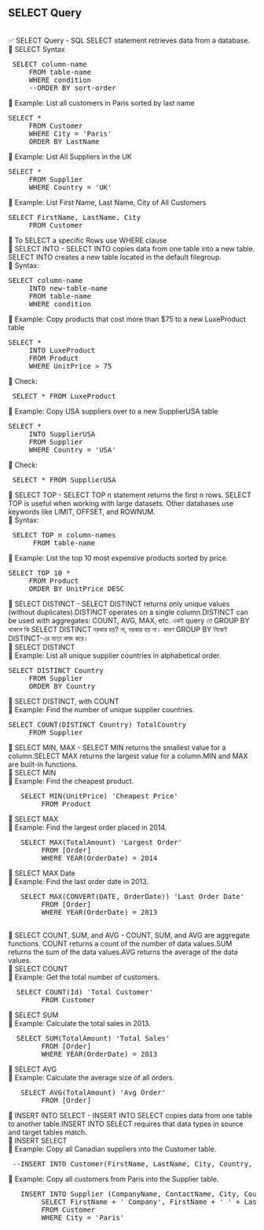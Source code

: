 ## SELECT Query 
<br>
✅ SELECT Query - SQL SELECT statement retrieves data from a database. <br> 
🔹 SELECT Syntax 
<pre> SELECT column-name 
	 FROM table-name 
	 WHERE condition 
	 --ORDER BY sort-order </pre>   
🔹 Example: List all customers in Paris sorted by last name 
<pre>SELECT * 
	 FROM Customer
	 WHERE City = 'Paris'
	 ORDER BY LastName </pre>
🔹 Example: List All Suppliers in the UK
<pre>SELECT * 
	 FROM Supplier
	 WHERE Country = 'UK' </pre>
🔹 Example: List First Name, Last Name, City of All Customers 
<pre>SELECT FirstName, LastName, City
	 FROM Customer </pre> 
🔷 To SELECT a specific Rows use WHERE clause <br>
🔷 SELECT INTO - SELECT INTO copies data from one table into a new table. SELECT INTO creates a new table located in the default filegroup.  <br> 
🔹 Syntax: 
<pre>SELECT column-name 
	 INTO new-table-name 
	 FROM table-name 
	 WHERE condition </pre>
🔹 Example: Copy products that cost more than $75 to a new LuxeProduct table 
<pre>SELECT * 
	 INTO LuxeProduct 
	 FROM Product
	 WHERE UnitPrice > 75 </pre>
🔹 Check:
<pre> SELECT * FROM LuxeProduct </pre>
🔹 Example: Copy USA suppliers over to a new SupplierUSA table
<pre>SELECT * 
	 INTO SupplierUSA 
	 FROM Supplier
	 WHERE Country = 'USA' </pre>	
🔹 Check: 
<pre> SELECT * FROM SupplierUSA </pre>
🔷 SELECT TOP - SELECT TOP n statement returns the first n rows. SELECT TOP is useful when working with large datasets. Other databases use keywords like LIMIT, OFFSET, and ROWNUM.  <br> 
🔹 Syntax: 
<pre> SELECT TOP n column-names 
	  FROM table-name  </pre> 
🔹 Example: List the top 10 most expensive products sorted by price.
<pre>SELECT TOP 10 * 
	 FROM Product
	 ORDER BY UnitPrice DESC  </pre>	
🔷 SELECT DISTINCT - SELECT DISTINCT returns only unique values (without duplicates).DISTINCT operates on a single column.DISTINCT can be used with aggregates: COUNT, AVG, MAX, etc. একই query তে GROUP BY থাকলে কি SELECT DISTINCT দরকার হয়? না, দরকার হয় না। কারণ GROUP BY নিজেই DISTINCT-এর মতো কাজ করে।  <br> 
🔹 SELECT DISTINCT <br> 
🔹 Example: List all unique supplier countries in alphabetical order. 
<pre>SELECT DISTINCT Country
	 FROM Supplier
	 ORDER BY Country</pre>
🔹 SELECT DISTINCT, with COUNT <br> 
🔹 Example: Find the number of unique supplier countries. 
<pre>SELECT COUNT(DISTINCT Country) TotalCountry
	 FROM Supplier </pre>		
🔷 SELECT MIN, MAX - SELECT MIN returns the smallest value for a column.SELECT MAX returns the largest value for a column.MIN and MAX are built-in functions. <br> 
	🔹 SELECT MIN  <br> 
	🔹 Example: Find the cheapest product.  
<pre>   SELECT MIN(UnitPrice) 'Cheapest Price'
		FROM Product </pre> 	
	🔹 SELECT MAX  <br> 
	🔹 Example: Find the largest order placed in 2014. 
<pre>   SELECT MAX(TotalAmount) 'Largest Order'
		FROM [Order] 
		WHERE YEAR(OrderDate) = 2014 </pre>	
	🔹 SELECT MAX Date  <br> 
	🔹 Example: Find the last order date in 2013.  
<pre>   SELECT MAX(CONVERT(DATE, OrderDate)) 'Last Order Date'
		FROM [Order]
		WHERE YEAR(OrderDate) = 2013 <br> </pre>	
🔷 SELECT COUNT, SUM, and AVG - COUNT, SUM, and AVG are aggregate functions. COUNT returns a count of the number of data values.SUM returns the sum of the data values.AVG returns the average of the data values. <br> 
	🔹 SELECT COUNT  <br> 
	🔹 Example: Get the total number of customers. 
<pre>  SELECT COUNT(Id) 'Total Customer'
		FROM Customer </pre>		
	🔹 SELECT SUM  <br> 
	🔹 Example: Calculate the total sales in 2013. 
<pre>  SELECT SUM(TotalAmount) 'Total Sales'
		FROM [Order]
		WHERE YEAR(OrderDate) = 2013 </pre>
	🔹 SELECT AVG  <br> 
	🔹 Example: Calculate the average size of all orders. 
<pre>   SELECT AVG(TotalAmount) 'Avg Order'
		FROM [Order] </pre>
🔷 INSERT INTO SELECT - INSERT INTO SELECT copies data from one table to another table.INSERT INTO SELECT requires that data types in source and target tables match. <br> 
	🔹 INSERT SELECT <br> 
	🔹 Example: Copy all Canadian suppliers into the Customer table. 
	<pre> --INSERT INTO Customer(FirstName, LastName, City, Country, Phone ) </pre>	
	🔹 Example: Copy all customers from Paris into the Supplier table.
<pre>   INSERT INTO Supplier (CompanyName, ContactName, City, Country, Phone)
		SELECT FirstName + ' Company', FirstName + ' ' + LastName, City, Country, Phone
		FROM Customer
		WHERE City = 'Paris'
 </pre>
		


  

